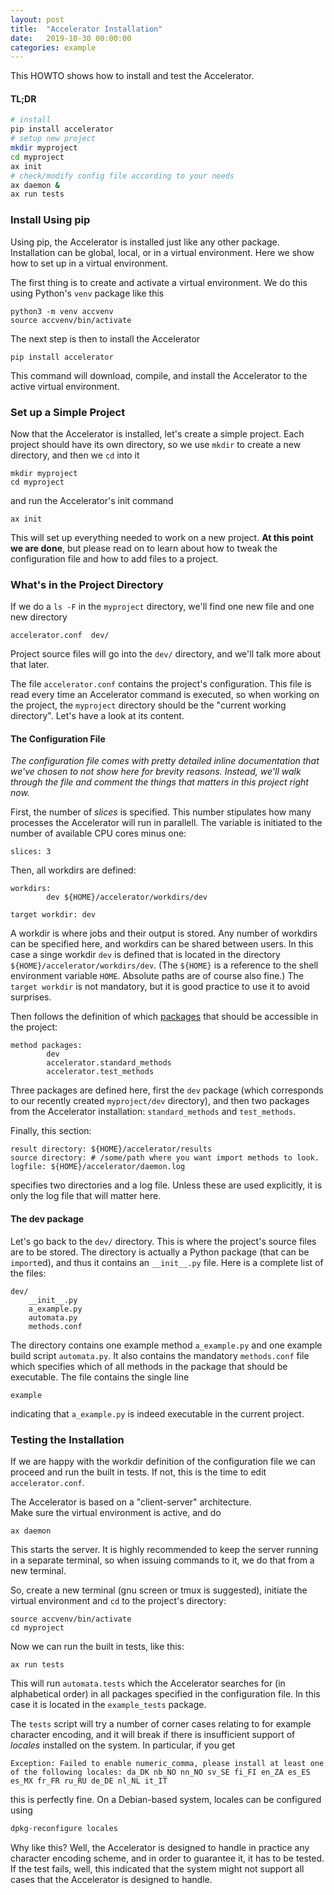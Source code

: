 ```yaml
---
layout: post
title:  "Accelerator Installation"
date:   2019-10-30 00:00:00
categories: example
---
```



This HOWTO shows how to install and test the Accelerator.

#### TL;DR
```sh
# install
pip install accelerator
# setup new project
mkdir myproject
cd myproject
ax init
# check/modify config file according to your needs
ax daemon &
ax run tests
```



### Install Using pip

Using pip, the Accelerator is installed just like any other package.
Installation can be global, local, or in a virtual environment.
Here we show how to set up in a virtual environment.

The first thing is to create and activate a virtual environment.  We
do this using Python's `venv` package like this

```shell
python3 -m venv accvenv
source accvenv/bin/activate
```

The next step is then to install the Accelerator

```shell
pip install accelerator
```

This command will download, compile, and install the Accelerator to
the active virtual environment.



### Set up a Simple Project

Now that the Accelerator is installed, let's create a simple project.
Each project should have its own directory, so we use `mkdir` to
create a new directory, and then we `cd` into it

```shell
mkdir myproject
cd myproject
```
and run the Accelerator's init command
```shell
ax init
```

This will set up everything needed to work on a new project.  **At
this point we are done**, but please read on to learn about how to
tweak the configuration file and how to add files to a project.



### What's in the Project Directory

If we do a `ls -F` in the `myproject` directory, we'll find one new
file and one new directory

```text
accelerator.conf  dev/
```

Project source files will go into the `dev/` directory, and we'll talk
more about that later.

The file `accelerator.conf` contains the project's configuration.
This file is read every time an Accelerator command is executed, so
when working on the project, the `myproject` directory should be the
"current working directory".  Let's have a look at its content.



#### The Configuration File

_The configuration file comes with pretty detailed inline documentation
that we've chosen to not show here for brevity reasons.  Instead,
we'll walk through the file and comment the things that matters in
this project right now._

First, the number of _slices_ is specified.  This number stipulates
how many processes the Accelerator will run in parallell.  The
variable is initiated to the number of available CPU cores minus one:

```text
slices: 3
```

Then, all workdirs are defined:
```text
workdirs:
        dev ${HOME}/accelerator/workdirs/dev
		
target workdir: dev
```

A workdir is where jobs and their output is stored.  Any number of
workdirs can be specified here, and workdirs can be shared between
users.  In this case a singe workdir `dev` is defined that is located
in the directory `${HOME}/accelerator/workdirs/dev`.  (The `${HOME}`
is a reference to the shell environment variable `HOME`.  Absolute
paths are of course also fine.)  The `target workdir` is not
mandatory, but it is good practice to use it to avoid surprises.

Then follows the definition of which [packages](https://docs.python.org/3/tutorial/modules.html#packages)
that should be accessible in the project:

```text
method packages:
        dev
        accelerator.standard_methods
        accelerator.test_methods
```

Three packages are defined here, first the `dev` package (which
corresponds to our recently created `myproject/dev` directory), and
then two packages from the Accelerator installation:
`standard_methods` and `test_methods`.

Finally, this section:
```text
result directory: ${HOME}/accelerator/results
source directory: # /some/path where you want import methods to look.
logfile: ${HOME}/accelerator/daemon.log
```

specifies two directories and a log file.  Unless these are used
explicitly, it is only the log file that will matter here.



#### The dev package

Let's go back to the `dev/` directory.  This is where the project's
source files are to be stored.  The directory is actually a Python
package (that can be `import`ed), and thus it contains an `__init__.py`
file.  Here is a complete list of the files:

```text
dev/
    __init__.py
    a_example.py
    automata.py
    methods.conf
```

The directory contains one example method `a_example.py` and one
example build script `automata.py`.  It also contains the mandatory
`methods.conf` file which specifies which of all methods in the
package that should be executable.  The file contains the single line

```text
example
```

indicating that `a_example.py` is indeed executable in the current
project.



### Testing the Installation

If we are happy with the workdir definition of the configuration file
we can proceed and run the built in tests.  If not, this is the time
to edit `accelerator.conf`.

The Accelerator is based on a "client-server" architecture.  
Make sure the virtual environment is active, and do

```shell
ax daemon
```

This starts the server.  It is highly recommended to keep the server
running in a separate terminal, so when issuing commands to it, we do
that from a new terminal.

So, create a new terminal (gnu screen or tmux is suggested), initiate
the virtual environment and `cd` to the project's directory:
```shell
source accvenv/bin/activate
cd myproject
```

Now we can run the built in tests, like this:

```shell
ax run tests
```

This will run `automata.tests` which the Accelerator searches for (in
alphabetical order) in all packages specified in the configuration
file.  In this case it is located in the `example_tests` package.

The `tests` script will try a number of corner cases relating to for
example character encoding, and it will break if there is insufficient
support of _locales_ installed on the system.  In particular, if you
get

```text
Exception: Failed to enable numeric_comma, please install at least one
of the following locales: da_DK nb_NO nn_NO sv_SE fi_FI en_ZA es_ES
es_MX fr_FR ru_RU de_DE nl_NL it_IT
```

this is perfectly fine.  On a Debian-based system, locales can be
configured using

```sh
dpkg-reconfigure locales
```

Why like this?  Well, the Accelerator is designed to handle in
practice any character encoding scheme, and in order to guarantee it,
it has to be tested.  If the test fails, well, this indicated that the
system might not support all cases that the Accelerator is designed to
handle.
